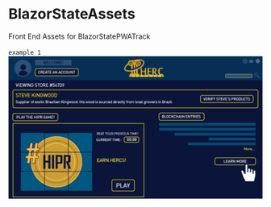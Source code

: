 # BlazorStateAssets
Front End Assets for BlazorStatePWATrack

`example 1`
![Example1](https://github.com/herchackathon/BlazorStateAssets/blob/master/Icons/PNG/Asset%2029.png)

